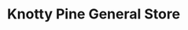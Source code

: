 ---
title: "Knotty Pine General Store"
url: /bitely/knotty-pine-general-store/
shop: Lebensmittel
---
